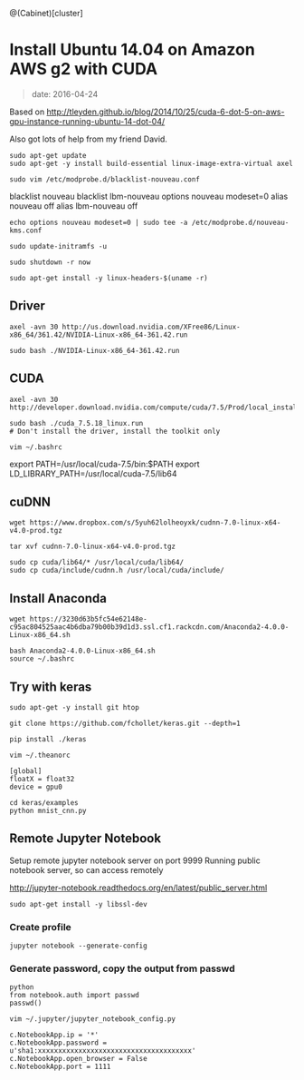 <!-- toc -->

@(Cabinet)[cluster]

# Install Ubuntu 14.04 on Amazon AWS g2 with CUDA

> date: 2016-04-24

Based on http://tleyden.github.io/blog/2014/10/25/cuda-6-dot-5-on-aws-gpu-instance-running-ubuntu-14-dot-04/

Also got lots of help from my friend David. 

```
sudo apt-get update 
sudo apt-get -y install build-essential linux-image-extra-virtual axel

sudo vim /etc/modprobe.d/blacklist-nouveau.conf
```
blacklist nouveau
blacklist lbm-nouveau
options nouveau modeset=0
alias nouveau off
alias lbm-nouveau off


```
echo options nouveau modeset=0 | sudo tee -a /etc/modprobe.d/nouveau-kms.conf

sudo update-initramfs -u

sudo shutdown -r now 

sudo apt-get install -y linux-headers-$(uname -r)
```
## Driver
```
axel -avn 30 http://us.download.nvidia.com/XFree86/Linux-x86_64/361.42/NVIDIA-Linux-x86_64-361.42.run

sudo bash ./NVIDIA-Linux-x86_64-361.42.run
```
## CUDA
```
axel -avn 30 http://developer.download.nvidia.com/compute/cuda/7.5/Prod/local_installers/cuda_7.5.18_linux.run

sudo bash ./cuda_7.5.18_linux.run  
# Don't install the driver, install the toolkit only

vim ~/.bashrc
```
export PATH=/usr/local/cuda-7.5/bin:$PATH
export LD_LIBRARY_PATH=/usr/local/cuda-7.5/lib64

## cuDNN
```
wget https://www.dropbox.com/s/5yuh62lolheoyxk/cudnn-7.0-linux-x64-v4.0-prod.tgz

tar xvf cudnn-7.0-linux-x64-v4.0-prod.tgz

sudo cp cuda/lib64/* /usr/local/cuda/lib64/
sudo cp cuda/include/cudnn.h /usr/local/cuda/include/
```

## Install Anaconda
```
wget https://3230d63b5fc54e62148e-c95ac804525aac4b6dba79b00b39d1d3.ssl.cf1.rackcdn.com/Anaconda2-4.0.0-Linux-x86_64.sh

bash Anaconda2-4.0.0-Linux-x86_64.sh
source ~/.bashrc
```

## Try with keras
```
sudo apt-get -y install git htop

git clone https://github.com/fchollet/keras.git --depth=1

pip install ./keras

vim ~/.theanorc

[global]
floatX = float32
device = gpu0

cd keras/examples
python mnist_cnn.py
```

## Remote Jupyter Notebook

Setup remote jupyter notebook server on port 9999
Running public notebook server, so can access remotely

http://jupyter-notebook.readthedocs.org/en/latest/public_server.html

```
sudo apt-get install -y libssl-dev
```

### Create profile
```
jupyter notebook --generate-config
```

### Generate password, copy the output from passwd
```
python
from notebook.auth import passwd
passwd()

vim ~/.jupyter/jupyter_notebook_config.py

c.NotebookApp.ip = '*'
c.NotebookApp.password = u'sha1:xxxxxxxxxxxxxxxxxxxxxxxxxxxxxxxxxxxxxx'
c.NotebookApp.open_browser = False
c.NotebookApp.port = 1111
```


